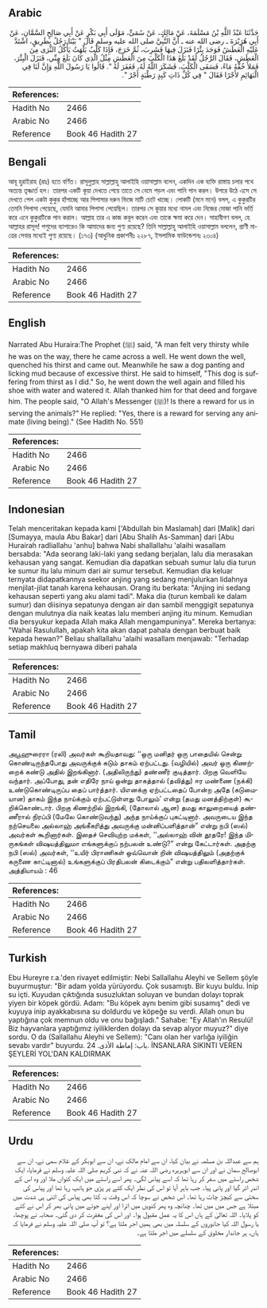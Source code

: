 ## Arabic


<div dir="rtl" lang="ar" style={{fontSize:'larger',backgroundColor:'#f8f9fa',padding:20}}>
حَدَّثَنَا عَبْدُ اللَّهِ بْنُ مَسْلَمَةَ، عَنْ مَالِكٍ، عَنْ سُمَىٍّ، مَوْلَى أَبِي بَكْرٍ عَنْ أَبِي صَالِحٍ السَّمَّانِ، عَنْ أَبِي هُرَيْرَةَ ـ رضى الله عنه ـ أَنَّ النَّبِيَّ صلى الله عليه وسلم قَالَ ‏"‏ بَيْنَا رَجُلٌ بِطَرِيقٍ، اشْتَدَّ عَلَيْهِ الْعَطَشُ فَوَجَدَ بِئْرًا فَنَزَلَ فِيهَا فَشَرِبَ، ثُمَّ خَرَجَ، فَإِذَا كَلْبٌ يَلْهَثُ يَأْكُلُ الثَّرَى مِنَ الْعَطَشِ، فَقَالَ الرَّجُلُ لَقَدْ بَلَغَ هَذَا الْكَلْبَ مِنَ الْعَطَشِ مِثْلُ الَّذِي كَانَ بَلَغَ مِنِّي، فَنَزَلَ الْبِئْرَ، فَمَلأَ خُفَّهُ مَاءً، فَسَقَى الْكَلْبَ، فَشَكَرَ اللَّهُ لَهُ، فَغَفَرَ لَهُ ‏"‏‏.‏ قَالُوا يَا رَسُولَ اللَّهِ وَإِنَّ لَنَا فِي الْبَهَائِمِ لأَجْرًا فَقَالَ ‏"‏ فِي كُلِّ ذَاتِ كَبِدٍ رَطْبَةٍ أَجْرٌ ‏"‏‏.‏
</div>
<div style={{backgroundColor:'#f8f9fa',padding:20, marginBottom: 10}}><table> <thead> <tr> <th>References:</th> <th></th> </tr> </thead> <tbody><tr><td>Hadith No</td><td>2466</td></tr><tr><td>Arabic No</td><td>2466</td></tr><tr><td>Reference</td><td>Book 46 Hadith 27</td></tr></tbody></table></div>

## Bengali


<div dir="ltr" lang="bn" style={{fontSize:'larger',backgroundColor:'#f8f9fa',padding:20}}>
আবূ হুরাইরাহ (রাঃ) হতে বর্ণিত। রাসূলুল্লাহ সাল্লাল্লাহু আলাইহি ওয়াসাল্লাম বলেন, একদিন এক ব্যক্তি রাস্তায় চলার পথে অত্যন্ত তৃষ্ণার্ত হল। তারপর একটি কূয়া দেখতে পেয়ে তাতে সে নেমে পড়ল এবং পানি পান করল। উপরে উঠে এসে সে দেখতে পেল একটা কুকুর হাঁপাচ্ছে আর পিপাসার দরুন ভিজে মাটি চেটে খাচ্ছে। লোকটি (মনে মনে) বলল, এ কুকুরটির তেমনি পিপাসা পেয়েছে, যেমনি আমার পিপাসা পেয়েছিল। তারপর সে কূয়ার মধ্যে নামল এবং নিজের মোজা পানি ভর্তি করে এনে কুকুরটিকে পান করাল। আল্লাহ তার এ কাজ কবূল করেন এবং তাকে ক্ষমা করে দেন। সাহাবীগণ বলল, হে আল্লাহর রাসূল! পশুদের ব্যাপারেও কি আমাদের জন্য পুণ্য রয়েছে? তিনি সাল্লাল্লাহু আলাইহি ওয়াসাল্লাম বললেন, প্রাণী মাত্রের সেবার মধ্যেই পুণ্য রয়েছে। (১৭৩) (আধুনিক প্রকাশনীঃ ২২৮৭, ইসলামিক ফাউন্ডেশনঃ ২৩০৪)
</div>
<div style={{backgroundColor:'#f8f9fa',padding:20, marginBottom: 10}}><table> <thead> <tr> <th>References:</th> <th></th> </tr> </thead> <tbody><tr><td>Hadith No</td><td>2466</td></tr><tr><td>Arabic No</td><td>2466</td></tr><tr><td>Reference</td><td>Book 46 Hadith 27</td></tr></tbody></table></div>

## English


<div dir="ltr" lang="en" style={{fontSize:'larger',backgroundColor:'#f8f9fa',padding:20}}>
Narrated Abu Huraira:The Prophet (ﷺ) said, "A man felt very thirsty while he was on the way, there he came across a well. He went down the well, quenched his thirst and came out. Meanwhile he saw a dog panting and licking mud because of excessive thirst. He said to himself, "This dog is suffering from thirst as I did." So, he went down the well again and filled his shoe with water and watered it. Allah thanked him for that deed and forgave him. The people said, "O Allah's Messenger (ﷺ)! Is there a reward for us in serving the animals?" He replied: "Yes, there is a reward for serving any animate (living being)." (See Hadith No. 551)
</div>
<div style={{backgroundColor:'#f8f9fa',padding:20, marginBottom: 10}}><table> <thead> <tr> <th>References:</th> <th></th> </tr> </thead> <tbody><tr><td>Hadith No</td><td>2466</td></tr><tr><td>Arabic No</td><td>2466</td></tr><tr><td>Reference</td><td>Book 46 Hadith 27</td></tr></tbody></table></div>

## Indonesian


<div dir="ltr" lang="id" style={{fontSize:'larger',backgroundColor:'#f8f9fa',padding:20}}>
Telah menceritakan kepada kami ['Abdullah bin Maslamah] dari [Malik] dari [Sumayya, maula Abu Bakar] dari [Abu Shalih As-Samman] dari [Abu Hurairah radliallahu 'anhu] bahwa Nabi shallallahu 'alaihi wasallam bersabda: "Ada seorang laki-laki yang sedang berjalan, lalu dia merasakan kehausan yang sangat. Kemudian dia dapatkan sebuah sumur lalu dia turun ke sumur itu lalu minum dari air sumur tersebut. Kemudian dia keluar ternyata didapatkannya seekor anjing yang sedang menjulurkan lidahnya menjilat-jilat tanah karena kehausan. Orang itu berkata: "Anjing ini sedang kehausan seperti yang aku alami tadi". Maka dia (turun kembali ke dalam sumur) dan diisinya sepatunya dengan air dan sambil menggigit sepatunya dengan mulutnya dia naik keatas lalu memberi anjing itu minum. Kemudian dia bersyukur kepada Allah maka Allah mengampuninya". Mereka bertanya: "Wahai Rasulullah, apakah kita akan dapat pahala dengan berbuat baik kepada hewan?" Beliau shallallahu 'alaihi wasallam menjawab: "Terhadap setiap makhluq bernyawa diberi pahala
</div>
<div style={{backgroundColor:'#f8f9fa',padding:20, marginBottom: 10}}><table> <thead> <tr> <th>References:</th> <th></th> </tr> </thead> <tbody><tr><td>Hadith No</td><td>2466</td></tr><tr><td>Arabic No</td><td>2466</td></tr><tr><td>Reference</td><td>Book 46 Hadith 27</td></tr></tbody></table></div>

## Tamil


<div dir="ltr" lang="ta" style={{fontSize:'larger',backgroundColor:'#f8f9fa',padding:20}}>
அபூஹுரைரா (ரலி) அவர்கள் கூறியதாவது: ‘‘ஒரு மனிதர் ஒரு பாதையில் சென்று கொண்டிருந்தபோது அவருக்குக் கடும் தாகம் ஏற்பட்டது. (வழியில்) அவர் ஒரு கிணற்றைக் கண்டு அதில் இறங்கினார். (அதிலிருந்து) தண்ணீர் குடித்தார். பிறகு வெளியே வந்தார். அப்போது, தன் எதிரே நாய் ஒன்று தாகத்தால் (தவித்து) ஈர மண்ணை (நக்கி) உண்டுகொண்டிருப்ப தைப் பார்த்தார். யிஎனக்கு ஏற்பட்டதைப் போன்ற அதே (கடுமையான) தாகம் இந்த நாய்க்கும் ஏற்பட்டுள்ளது போலும்’ என்று (தமது மனத்திற்குள்) கூறிக்கொண்டார். பிறகு கிணற்றில் இறங்கி, (தோலால் ஆன) தமது காலுறையைத் தண்ணீரால் நிரப்பி (மேலே கொண்டுவந்து) அந்த நாய்க்குப் புகட்டினார். அவருடைய இந்த நற்செயலை அல்லாஹ் அங்கீகரித்து அவருக்கு மன்னிப்பளித்தான்” என்று நபி (ஸல்) அவர்கள் கூறினார்கள். இதைச் செவியுற்ற மக்கள், ‘‘அல்லாஹ் வின் தூதரே! இந்த மிருகங்கள் விஷயத்திலுமா எங்களுக்குப் நற்பலன் உண்டு?” என்று கேட்டார்கள். அதற்கு நபி (ஸல்) அவர்கள், ‘‘உயிர் பிராணிகள் ஒவ்வொன் றின் விஷயத்திலும் (அதற்குக் கருணை காட்டினால்) உங்களுக்குப் பிரதிபலன் கிடைக்கும்” என்று பதிலளித்தார்கள். அத்தியாயம் : 46
</div>
<div style={{backgroundColor:'#f8f9fa',padding:20, marginBottom: 10}}><table> <thead> <tr> <th>References:</th> <th></th> </tr> </thead> <tbody><tr><td>Hadith No</td><td>2466</td></tr><tr><td>Arabic No</td><td>2466</td></tr><tr><td>Reference</td><td>Book 46 Hadith 27</td></tr></tbody></table></div>

## Turkish


<div dir="ltr" lang="tr" style={{fontSize:'larger',backgroundColor:'#f8f9fa',padding:20}}>
Ebu Hureyre r.a.'den rivayet edilmiştir: Nebi Sallallahu Aleyhi ve Sellem şöyle buyurmuştur: "Bir adam yolda yürüyordu. Çok susamıştı. Bir kuyu buldu. İnip su içti. Kuyudan çıktığında susuzluktan soluyan ve bundan dolayı toprak yiyen bir köpek gördü. Adam: "Bu köpek aynı benim gibi susamış" dedi ve kuyuya inip ayakkabısına su doldurdu ve köpeğe su verdi. Allah onun bu yaptığına çok memnun oldu ve onu bağışladı." Sahabe: "Ey Allah'ın Resulü! Biz hayvanlara yaptığımız iyiliklerden dolayı da sevap alıyor muyuz?" diye sordu. O da (Sallallahu Aleyhi ve Sellem): "Canı olan her varlığa iyiliğin sevabı vardır" buyurdu. باب: إماطة الأذى. 24. İNSANLARA SIKINTI VEREN ŞEYLERİ YOL'DAN KALDIRMAK
</div>
<div style={{backgroundColor:'#f8f9fa',padding:20, marginBottom: 10}}><table> <thead> <tr> <th>References:</th> <th></th> </tr> </thead> <tbody><tr><td>Hadith No</td><td>2466</td></tr><tr><td>Arabic No</td><td>2466</td></tr><tr><td>Reference</td><td>Book 46 Hadith 27</td></tr></tbody></table></div>

## Urdu


<div dir="rtl" lang="ur" style={{fontSize:'larger',backgroundColor:'#f8f9fa',padding:20}}>
ہم سے عبداللہ بن مسلمہ نے بیان کیا، ان سے امام مالک نے، ان سے ابوبکر کے غلام سمی نے، ان سے ابوصالح سمان نے اور ان سے ابوہریرہ رضی اللہ عنہ نے کہ نبی کریم صلی اللہ علیہ وسلم نے فرمایا، ایک شخص راستے میں سفر کر رہا تھا کہ اسے پیاس لگی۔ پھر اسے راستے میں ایک کنواں ملا اور وہ اس کے اندر اتر گیا اور پانی پیا۔ جب باہر آیا تو اس کی نظر ایک کتے پر پڑی جو ہانپ رہا تھا اور پیاس کی سختی سے کیچڑ چاٹ رہا تھا۔ اس شخص نے سوچا کہ اس وقت یہ کتا بھی پیاس کی اتنی ہی شدت میں مبتلا ہے جس میں میں تھا۔ چنانچہ وہ پھر کنویں میں اترا اور اپنے جوتے میں پانی بھر کر اس نے کتے کو پلایا۔ اللہ تعالیٰ کے ہاں اس کا یہ عمل مقبول ہوا۔ اور اس کی مغفرت کر دی گئی۔ صحابہ نے پوچھا، یا رسول اللہ کیا جانوروں کے سلسلہ میں بھی ہمیں اجر ملتا ہے؟ تو آپ صلی اللہ علیہ وسلم نے فرمایا کہ ہاں، ہر جاندار مخلوق کے سلسلے میں اجر ملتا ہے۔
</div>
<div style={{backgroundColor:'#f8f9fa',padding:20, marginBottom: 10}}><table> <thead> <tr> <th>References:</th> <th></th> </tr> </thead> <tbody><tr><td>Hadith No</td><td>2466</td></tr><tr><td>Arabic No</td><td>2466</td></tr><tr><td>Reference</td><td>Book 46 Hadith 27</td></tr></tbody></table></div>